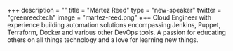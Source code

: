 +++
description = ""
title = "Martez Reed"
type = "new-speaker"
twitter = "greenreedtech"
image = "martez-reed.png"
+++
Cloud Engineer with experience building automation solutions
encompassing Jenkins, Puppet, Terraform, Docker and various other DevOps
tools. A passion for educating others on all things technology and a
love for learning new things.